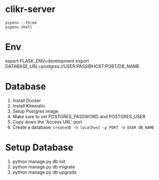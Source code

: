 # clikr-server

```
pipenv --three
pipenv shell
```

# Env
export FLASK_ENV=development
export DATABASE_URL=postgres://USER:PASS@HOST:PORT/DB_NAME

# Database
1. Install Docker
2. Install Kitematic
3. Setup Postgres image
4. Make sure to set POSTGRES_PASSWORD and POSTGRES_USER
5. Copy down the 'Access URL' port
6. Create a database: ```createdb -h localhost -p PORT -U USER DB_NAME```

# Setup Database
1. python manage.py db init
2. python manage.py db migrate
3. python manage.py db upgrade